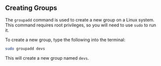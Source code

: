 ## Creating Groups

The `groupadd` command is used to create a new group on a Linux system. This command requires root privileges, so you will need to use `sudo` to run it.

To create a new group, type the following into the terminal:

```bash
sudo groupadd devs
```

This will create a new group named `devs`.
